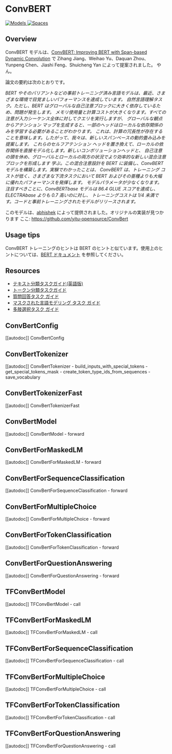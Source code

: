 <!--Copyright 2020 The HuggingFace Team. All rights reserved.

Licensed under the Apache License, Version 2.0 (the "License"); you may not use this file except in compliance with
the License. You may obtain a copy of the License at

http://www.apache.org/licenses/LICENSE-2.0

Unless required by applicable law or agreed to in writing, software distributed under the License is distributed on
an "AS IS" BASIS, WITHOUT WARRANTIES OR CONDITIONS OF ANY KIND, either express or implied. See the License for the
specific language governing permissions and limitations under the License.

⚠️ Note that this file is in Markdown but contain specific syntax for our doc-builder (similar to MDX) that may not be
rendered properly in your Markdown viewer.

-->

# ConvBERT

<div class="flex flex-wrap space-x-1">
<a href="https://huggingface.co/models?filter=convbert">
<img alt="Models" src="https://img.shields.io/badge/All_model_pages-convbert-blueviolet">
</a>
<a href="https://huggingface.co/spaces/docs-demos/conv-bert-base">
<img alt="Spaces" src="https://img.shields.io/badge/%F0%9F%A4%97%20Hugging%20Face-Spaces-blue">
</a>
</div>

## Overview

ConvBERT モデルは、[ConvBERT: Improving BERT with Span-based Dynamic Convolution](https://arxiv.org/abs/2008.02496) で Zihang Jiang、Weihao Yu、Daquan Zhou、Yunpeng Chen、Jiashi Feng、Shuicheng Yan によって提案されました。
やん。

論文の要約は次のとおりです。

*BERT やそのバリアントなどの事前トレーニング済み言語モデルは、最近、さまざまな環境で目覚ましいパフォーマンスを達成しています。
自然言語理解タスク。ただし、BERT はグローバルな自己注意ブロックに大きく依存しているため、問題が発生します。
メモリ使用量と計算コストが大きくなります。すべての注意が入力シーケンス全体に対してクエリを実行しますが、
グローバルな観点からアテンション マップを生成すると、一部のヘッドはローカルな依存関係のみを学習する必要があることがわかります。
これは、計算の冗長性が存在することを意味します。したがって、我々は、新しいスパンベースの動的畳み込みを提案します。
これらのセルフアテンション ヘッドを置き換えて、ローカルの依存関係を直接モデル化します。新しいコンボリューションヘッドと、
自己注意の頭を休め、グローバルとローカルの両方の状況でより効率的な新しい混合注意ブロックを形成します
学ぶ。この混合注意設計を BERT に装備し、ConvBERT モデルを構築します。実験でわかったことは、
ConvBERT は、トレーニング コストが低く、さまざまな下流タスクにおいて BERT およびその亜種よりも大幅に優れたパフォーマンスを発揮します。
モデルパラメータが少なくなります。注目すべきことに、ConvBERTbase モデルは 86.4 GLUE スコアを達成し、ELECTRAbase よりも 0.7 高いのに対し、
トレーニングコストは 1/4 未満です。コードと事前トレーニングされたモデルがリリースされます。*

このモデルは、[abhishek](https://huggingface.co/abhishek) によって提供されました。オリジナルの実装が見つかります
ここ: https://github.com/yitu-opensource/ConvBert

## Usage tips

ConvBERT トレーニングのヒントは BERT のヒントと似ています。使用上のヒントについては、[BERT ドキュメント](bert) を参照してください。

## Resources

- [テキスト分類タスクガイド(英語版)](../../en/tasks/sequence_classification)
- [トークン分類タスクガイド](../tasks/token_classification)
- [質問回答タスク ガイド](../tasks/question_answering)
- [マスクされた言語モデリング タスク ガイド](../tasks/masked_lang_modeling)
- [多肢選択タスク ガイド](../tasks/multiple_choice)

## ConvBertConfig

[[autodoc]] ConvBertConfig

## ConvBertTokenizer

[[autodoc]] ConvBertTokenizer
    - build_inputs_with_special_tokens
    - get_special_tokens_mask
    - create_token_type_ids_from_sequences
    - save_vocabulary

## ConvBertTokenizerFast

[[autodoc]] ConvBertTokenizerFast

<frameworkcontent>
<pt>

## ConvBertModel

[[autodoc]] ConvBertModel
    - forward

## ConvBertForMaskedLM

[[autodoc]] ConvBertForMaskedLM
    - forward

## ConvBertForSequenceClassification

[[autodoc]] ConvBertForSequenceClassification
    - forward

## ConvBertForMultipleChoice

[[autodoc]] ConvBertForMultipleChoice
    - forward

## ConvBertForTokenClassification

[[autodoc]] ConvBertForTokenClassification
    - forward

## ConvBertForQuestionAnswering

[[autodoc]] ConvBertForQuestionAnswering
    - forward

</pt>
<tf>

## TFConvBertModel

[[autodoc]] TFConvBertModel
    - call

## TFConvBertForMaskedLM

[[autodoc]] TFConvBertForMaskedLM
    - call

## TFConvBertForSequenceClassification

[[autodoc]] TFConvBertForSequenceClassification
    - call

## TFConvBertForMultipleChoice

[[autodoc]] TFConvBertForMultipleChoice
    - call

## TFConvBertForTokenClassification

[[autodoc]] TFConvBertForTokenClassification
    - call

## TFConvBertForQuestionAnswering

[[autodoc]] TFConvBertForQuestionAnswering
    - call

</tf>
</frameworkcontent>
